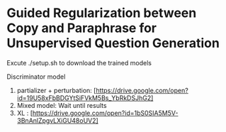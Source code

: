 # Guided Regularization between Copy and Paraphrase for Unsupervised Question Generation

Excute ./setup.sh to download the trained models


Discriminator model
1) partializer + perturbation: [https://drive.google.com/open?id=19U58xFbBDGYtSiFVkM5Bs_YbRkDSJhG2]
2) Mixed model: Wait until results
3) XL : [https://drive.google.com/open?id=1bS0SIA5M5V-3BnAnlZpgvLXiGU48oUV2]
